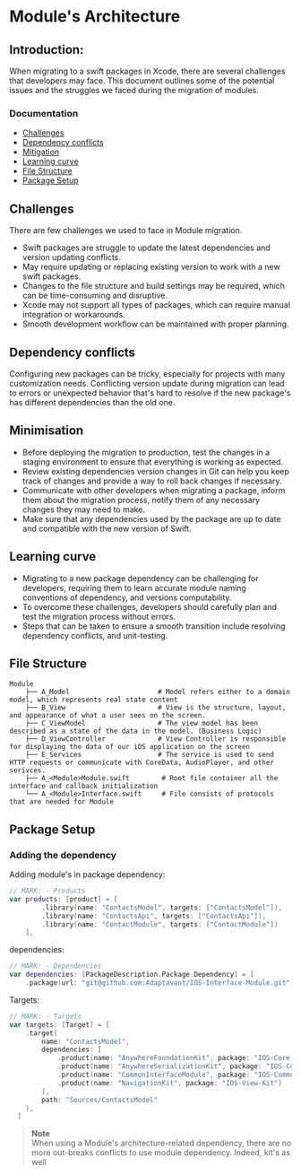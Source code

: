 # Module's Architecture 
## Introduction: 
  
   When migrating to a swift packages in Xcode, there are several challenges that developers may face. This document outlines some of the potential issues and the struggles we faced during the migration of modules.
   
### Documentation

- [Challenges](#Challenges)
- [Dependency conflicts](#Dependency-conflicts)
- [Mitigation](#Mitigation)
- [Learning curve](#Learning-curve)
- [File Structure](#File-Structure)
- [Package Setup](#Package-Setup)


## Challenges

There are few challenges we used to face in Module migration. 
   - Swift packages are struggle to update the latest dependencies and version updating conflicts.
   - May require updating or replacing existing version to work with a new swift packages.
   - Changes to the file structure and build settings may be required, which can be time-consuming and disruptive.
   - Xcode may not support all types of packages, which can require manual integration or workarounds.
   - Smooth development workflow can be maintained with proper planning.
        
## Dependency conflicts

  Configuring new packages can be tricky, especially for projects with many customization needs. Conflicting version update during migration can   lead to errors or unexpected behavior that's hard to resolve if the new package's has different dependencies than the old one.
    
## Minimisation 

   - Before deploying the migration to production, test the changes in a staging environment to ensure that everything is working as expected.
   - Review existing dependencies version changes in Git can help you keep track of changes and provide a way to roll back changes if                necessary.
   - Communicate with other developers when migrating a package, inform them about the migration process, notify them of any necessary changes        they may need to make.
   - Make sure that any dependencies used by the package are up to date and compatible with the new version of Swift.

## Learning curve 

  - Migrating to a new package dependency can be challenging for developers, requiring them to learn accurate module naming conventions of           dependency, and versions computability.
  - To overcome these challenges, developers should carefully plan and test the migration process without errors.
  - Steps that can be taken to ensure a smooth transition include resolving dependency conflicts, and unit-testing.

## File Structure
```
Module
    ├── A_Model                      # Model refers either to a domain model, which represents real state content
    ├── B_View                       # View is the structure, layout, and appearance of what a user sees on the screen.
    ├── C_ViewModel                  # The view model has been described as a state of the data in the model. (Business Logic)
    ├── D_ViewController             # View Controller is responsible for displaying the data of our iOS application on the screen
    ├── E_Services                   # The service is used to send HTTP requests or communicate with CoreData, AudioPlayer, and other serivces.
    ├── A_<Module>Module.swift        # Root file container all the interface and callback initialization
    └── A_<Module>Interface.swift     # File consists of protocols that are needed for Module
```

## Package Setup

### Adding the dependency

Adding module's in package dependency:
``` swift
// MARK: - Products 
var products: [product] = [
        .library(name: "ContactsModel", targets: ["ContactsModel"]),
        .library(name: "ContactsApi", targets: ["ContactsApi"]),
        .library(name: "ContactModule", targets: ["ContactModule"])
    ],
```
dependencies:
``` swift 
// MARK: - Dependencies
var dependencies: [PackageDescription.Package.Dependency] = [
    .package(url: "git@github.com:Adaptavant/IOS-Interface-Module.git", .upToNextMinor(from: .init(0, 0, 97))),
```
Targets:
``` swift 
// MARK: - Targets
var targets: [Target] = [
    .target(
        name: "ContactsModel",
        dependencies: [
            .product(name: "AnywhereFoundationKit", package: "IOS-Core-Kit"),
            .product(name: "AnywhereSerializationKit", package: "IOS-Core-Kit"),
            .product(name: "CommonInterfaceModule", package: "IOS-Common-Interface"),
            .product(name: "NavigationKit", package: "IOS-View-Kit")
        ],
        path: "Sources/ContactsModel"
    ),
  ]
```
> **Note**\
When using a Module's architecture-related dependency, there are no more out-breaks conflicts to use module dependency. Indeed, kit's as well
